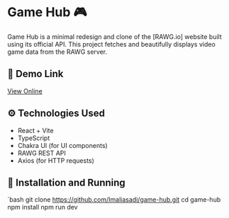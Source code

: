 # Game Hub 🎮

Game Hub is a minimal redesign and clone of the [RAWG.io] website built using its official API. This project fetches and beautifully displays video game data from the RAWG server.

## 🔗 Demo Link

[View Online](https://game-hub-hazel-six.vercel.app)

## ⚙️ Technologies Used

- React + Vite
- TypeScript
- Chakra UI (for UI components)
- RAWG REST API
- Axios (for HTTP requests)

## 🚀 Installation and Running

`bash
git clone https://github.com/Imaliasadi/game-hub.git
cd game-hub
npm install
npm run dev
